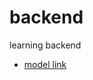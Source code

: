 # backend

learning backend 
- [model link](https://app.eraser.io/workspace/R1Hwg7qMvSX0ykvotaY3?origin=share)